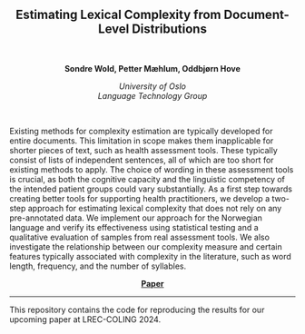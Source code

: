 <h2 align="center"><b>Estimating Lexical Complexity from Document-Level Distributions</h2><br></b>


<p align="center">
  <b>Sondre Wold, Petter Mæhlum, Oddbjørn Hove</b>
</p>

<p align="center">
  <i>
    University of Oslo<br>
    Language Technology Group<br>
  </i>
</p>
<br>

Existing methods for complexity estimation are typically developed for entire documents. This limitation in scope makes them inapplicable for shorter pieces of text, such as health assessment tools. These typically consist of lists of independent sentences, all of which are too short for existing methods to apply. The choice of wording in these assessment tools is crucial, as both the cognitive capacity and the linguistic competency of the intended patient groups could vary substantially. As a first step towards creating better tools for supporting health practitioners, we develop a two-step approach for estimating lexical complexity that does not rely on any pre-annotated data. We implement our approach for the Norwegian language and verify its effectiveness using statistical testing and a qualitative evaluation of samples from real assessment tools. We also investigate the relationship between our complexity measure and certain features typically associated with complexity in the literature, such as word length, frequency, and the number of syllables.

<p align="center">
  <a href="https://arxiv.org/abs/2404.01196"><b>Paper</b></a><br>
</p>

_______

This repository contains the code for reproducing the results for our
upcoming paper at LREC-COLING 2024. 

